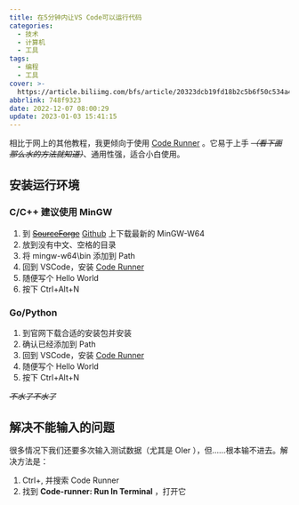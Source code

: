 ```yaml
---
title: 在5分钟内让VS Code可以运行代码
categories:
  - 技术
  - 计算机
  - 工具
tags:
  - 编程
  - 工具
cover: >-
  https://article.biliimg.com/bfs/article/20323dcb19fd18b2c5b6f50c534a439d08cd558e.jpg
abbrlink: 748f9323
date: 2022-12-07 08:00:29
update: 2023-01-03 15:41:15
---
```


相比于网上的其他教程，我更倾向于使用 [Code Runner](https://marketplace.visualstudio.com/items?itemName=formulahendry.code-runner) 。它易于上手 ~~*（看下面那么水的方法就知道）*~~、通用性强，适合小白使用。

<!-- more -->

## 安装运行环境

### C/C++ 建议使用 MinGW

1. 到 ~~[SourceForge](http://sourceforge.net/projects/mingw-w64/files/mingw-w64/)~~ [Github](https://github.com/niXman/mingw-builds-binaries/releases) 上下载最新的 MinGW-W64
2. 放到没有中文、空格的目录
3. 将 mingw-w64\bin 添加到 Path
4. 回到 VSCode，安装 [Code Runner](https://marketplace.visualstudio.com/items?itemName=formulahendry.code-runner)
5. 随便写个 Hello World
6. 按下 Ctrl+Alt+N

### Go/Python

1. 到官网下载合适的安装包并安装
2. 确认已经添加到 Path
3. 回到 VSCode，安装 [Code Runner](https://marketplace.visualstudio.com/items?itemName=formulahendry.code-runner)
4. 随便写个 Hello World
5. 按下 Ctrl+Alt+N

~~*不水了不水了*~~ 

## 解决不能输入的问题

很多情况下我们还要多次输入测试数据（尤其是 OIer ），但……根本输不进去。解决方法是：

1. Ctrl+, 并搜索 Code Runner
2. 找到 **Code-runner: Run ln Terminal** ，打开它
